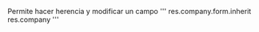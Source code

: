 Permite hacer herencia y modificar un campo
'''
     <record model="ir.ui.view" id="view_company_inherit_form">
        <field name="name">res.company.form.inherit</field>
        <field name="inherit_id" ref="base.view_company_form"/>
        <field name="model">res.company</field>
        <field name="arch" type="xml">
        	<field name="vat" position="replace">
               <field name="vat" placeholder="CL76000000" string="RUT"/>
          </field>
        </field>
    </record>
'''